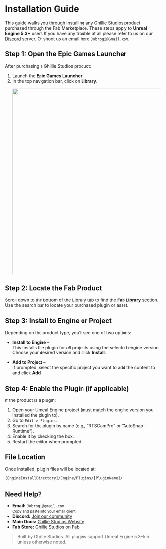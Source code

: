 # Installation Guide

This guide walks you through installing any Ghillie Studios product purchased through the Fab Marketplace. These steps apply to **Unreal Engine 5.3+** users If you have any trouble at all please refer to us on our [Discord](https://discord.gg/CEjrYEu6) server. Or shoot us an email here `Jobrogi@Gmail.com`.

<div style="margin-top: 1rem;"></div>

## Step 1: Open the Epic Games Launcher

After purchasing a Ghillie Studios product:

1. Launch the **Epic Games Launcher**.
2. In the top navigation bar, click on **Library**.
   <img src="/GhillieStudios/Docs/DocsImages/EpicLauncher_Library.png" width="600" style="margin-top: 1rem;" />

## Step 2: Locate the Fab Product

Scroll down to the bottom of the Library tab to find the **Fab Library** section.  
Use the search bar to locate your purchased plugin or asset.

## Step 3: Install to Engine or Project

Depending on the product type, you’ll see one of two options:

- **Install to Engine** –  
  This installs the plugin for _all_ projects using the selected engine version. Choose your desired version and click **Install**.

- **Add to Project** –  
  If prompted, select the specific project you want to add the content to and click **Add**.

## Step 4: Enable the Plugin (if applicable)

If the product is a plugin:

1. Open your Unreal Engine project (must match the engine version you installed the plugin to).
2. Go to `Edit > Plugins`.
3. Search for the plugin by name (e.g., “RTSCamPro” or “AutoSnap – Runtime”).
4. Enable it by checking the box.
5. Restart the editor when prompted.

## File Location

Once installed, plugin files will be located at:

`[EngineInstallDirectory]/Engine/Plugins/[PluginName]/`

<div style="margin-top: 2rem;"></div>

<h2>Need Help?</h2>

<ul>
  <li>
     <strong>Email:</strong> <code>Jobrogi@gmail.com</code><br />
    <small>Copy and paste into your email client</small>
  </li>
  <li>
     <strong>Discord:</strong>
    <a href="https://discord.gg/AFVyqXBSRW" target="_blank" rel="noopener noreferrer">
      Join our community
    </a>
  </li>
  <li>
     <strong>Main Docs:</strong>
    <a href="https://jobrogi.github.io/GhillieStudios" target="_blank" rel="noopener noreferrer">
      Ghillie Studios Website
    </a>
  </li>
  <li>
     <strong>Fab Store:</strong>
    <a href="https://www.fab.com/sellers/Ghillie%20Studios" target="_blank" rel="noopener noreferrer">
      Ghillie Studios on Fab
    </a>
  </li>
</ul>

<blockquote>
  Built by Ghillie Studios. All plugins support Unreal Engine 5.3–5.5 unless otherwise noted.
</blockquote>
